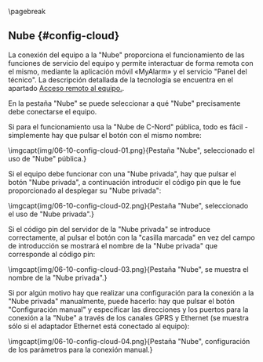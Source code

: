 \pagebreak

## Nube {#config-cloud}

La conexión del equipo a la "Nube" proporciona el funcionamiento de las funciones de servicio del equipo y permite interactuar de forma remota con el mismo, mediante la aplicación móvil «MyAlarm» y el servicio "Panel del técnico". La descripción detallada de la tecnología se encuentra en el apartado [Acceso remoto al equipo.](#remote-access).

En la pestaña "Nube" se puede seleccionar a qué "Nube" precisamente debe conectarse el equipo.

Si para el funcionamiento usa la "Nube de C-Nord" pública, todo es fácil - simplemente hay que pulsar el botón con el mismo nombre:

\imgcapt{img/06-10-config-cloud-01.png}{Pestaña "Nube", seleccionado el uso de "Nube" pública.}

Si el equipo debe funcionar con una "Nube privada", hay que pulsar el botón "Nube privada", a continuación introducir el código pin que le fue proporcionado al desplegar su "Nube privada":

\imgcapt{img/06-10-config-cloud-02.png}{Pestaña "Nube", seleccionado el uso de "Nube privada".}

Si el código pin del servidor de la "Nube privada" se introduce correctamente, al pulsar el botón con la "casilla marcada" en vez del campo de introducción se mostrará el nombre de la "Nube privada" que corresponde al código pin:

\imgcapt{img/06-10-config-cloud-03.png}{Pestaña "Nube", se muestra el nombre de la "Nube privada".}

Si por algún motivo hay que realizar una configuración para la conexión a la "Nube privada" manualmente, puede hacerlo: hay que pulsar el botón "Configuración manual" y especificar las direcciones y los puertos para la conexión a la "Nube" a través de los canales GPRS y Ethernet (se muestra sólo si el adaptador Ethernet está conectado al equipo):

\imgcapt{img/06-10-config-cloud-04.png}{Pestaña "Nube", configuración de los parámetros para la conexión manual.}


